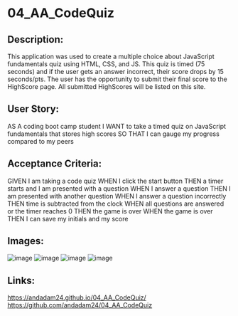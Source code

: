# 04_AA_CodeQuiz

## Description:
This application was used to create a multiple choice about JavaScript fundamentals quiz using HTML, CSS, and JS. This quiz is timed (75 seconds) and if the user gets an answer incorrect, their score drops by 15 seconds/pts. The user has the opportunity to submit their final score to the HighScore page. All submitted HighScores will be listed on this site. 

## User Story:

AS A coding boot camp student
I WANT to take a timed quiz on JavaScript fundamentals that stores high scores
SO THAT I can gauge my progress compared to my peers

## Acceptance Criteria:

GIVEN I am taking a code quiz
WHEN I click the start button
THEN a timer starts and I am presented with a question
WHEN I answer a question
THEN I am presented with another question
WHEN I answer a question incorrectly
THEN time is subtracted from the clock
WHEN all questions are answered or the timer reaches 0
THEN the game is over
WHEN the game is over
THEN I can save my initials and my score

## Images:
![image](https://user-images.githubusercontent.com/81110930/122690658-e3455b00-d1f8-11eb-8a30-b23bbd1bbd2d.png)
![image](https://user-images.githubusercontent.com/81110930/122690678-fd7f3900-d1f8-11eb-9850-fcab23e40faf.png)
![image](https://user-images.githubusercontent.com/81110930/122690703-125bcc80-d1f9-11eb-8d27-6c88f3f5ef63.png)
![image](https://user-images.githubusercontent.com/81110930/122690725-256e9c80-d1f9-11eb-8e2d-ca043db90de3.png)

## Links:
https://andadam24.github.io/04_AA_CodeQuiz/
https://github.com/andadam24/04_AA_CodeQuiz
